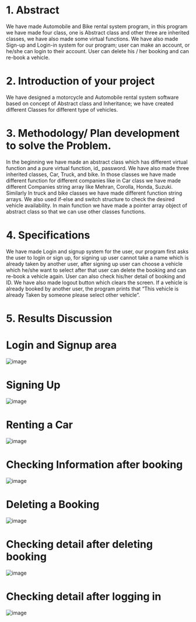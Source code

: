# 1. Abstract
 We have made Automobile and Bike rental system program, in this program we have 
made four class, one is Abstract class and other three are inherited classes, we have also 
made some virtual functions. We have also made Sign-up and Login-in system for our 
program; user can make an account, or he/she can login to their account. User can delete 
his / her booking and can re-book a vehicle. 
# 2. Introduction of your project
We have designed a motorcycle and Automobile rental system software based 
on concept of Abstract class and Inheritance; we have created different Classes 
for different type of vehicles.
# 3. Methodology/ Plan development to solve the Problem.
In the beginning we have made an abstract class which has different virtual 
function and a pure virtual function, id_ password. We have also made three 
inherited classes, Car, Truck, and bike. In those classes we have made 
different function for different companies like in Car class we have made 
different Companies string array like Mehran, Corolla, Honda, Suzuki. 
Similarly In truck and bike classes we have made different function string 
arrays. We also used if-else and switch structure to check the desired vehicle 
availability. In main function we have made a pointer array object of abstract
class so that we can use other classes functions. 
# 4. Specifications
We have made Login and signup system for the user, our program first asks the 
user to login or sign up, for signing up user cannot take a name which is already 
taken by another user, after signing up user can choose a vehicle which he/she 
want to select after that user can delete the booking and can re-book a vehicle 
again. User can also check his/her detail of booking and ID. We have also made 
logout button which clears the screen. If a vehicle is already booked by another 
user, the program prints that “This vehicle is already Taken by someone please 
select other vehicle”.
# 5.  Results Discussion
# Login and Signup area
![image](https://user-images.githubusercontent.com/91987110/193240088-0f8182bf-f043-4957-9894-976a0667b936.png)
# Signing Up
![image](https://user-images.githubusercontent.com/91987110/193240316-99fd8193-ad0d-473b-9b73-7497de496238.png)
# Renting a Car
![image](https://user-images.githubusercontent.com/91987110/193240386-a41e24e3-502d-4aee-a9d2-6e5dc6c79b8b.png)
# Checking Information after booking
![image](https://user-images.githubusercontent.com/91987110/193240446-1d03981f-cdfc-4c17-8563-e946c1a148af.png)
# Deleting a Booking
![image](https://user-images.githubusercontent.com/91987110/193240507-2760087d-7011-4bc2-a91d-d0c4057c72b9.png)
# Checking detail after deleting booking
![image](https://user-images.githubusercontent.com/91987110/193240559-61428919-0966-4b46-9b53-8a334a5017d1.png)
# Checking detail after logging in
![image](https://user-images.githubusercontent.com/91987110/193240632-752ebf57-7cb5-4d2d-a547-9cd0f4c049d1.png)

